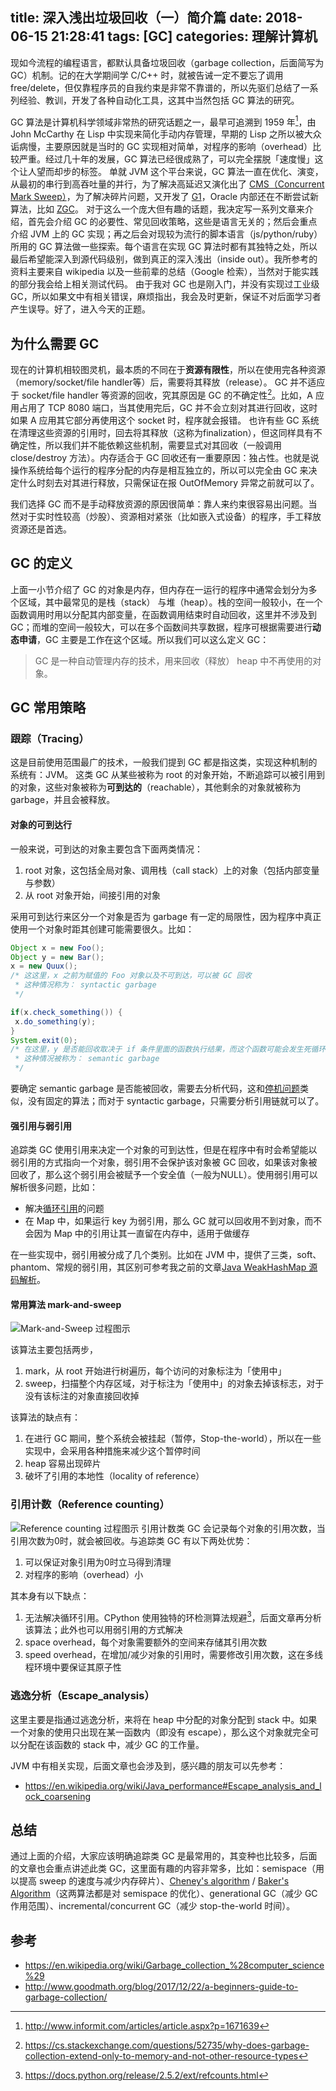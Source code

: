 title: 深入浅出垃圾回收（一）简介篇
date: 2018-06-15 21:28:41
tags: [GC]
categories: 理解计算机
---

现如今流程的编程语言，都默认具备垃圾回收（garbage collection，后面简写为 GC）机制。记的在大学期间学 C/C++ 时，就被告诫一定不要忘了调用 free/delete，但仅靠程序员的自我约束是非常不靠谱的，所以先驱们总结了一系列经验、教训，开发了各种自动化工具，这其中当然包括 GC 算法的研究。

GC 算法是计算机科学领域非常热的研究话题之一，最早可追溯到 1959 年[^1]，由 John McCarthy 在 Lisp 中实现来简化手动内存管理，早期的 Lisp 之所以被大众诟病慢，主要原因就是当时的 GC 实现相对简单，对程序的影响（overhead）比较严重。经过几十年的发展，GC 算法已经很成熟了，可以完全摆脱「速度慢」这个让人望而却步的标签。
单就 JVM 这个平台来说，GC 算法一直在优化、演变，从最初的串行到高吞吐量的并行，为了解决高延迟又演化出了 [CMS（Concurrent Mark Sweep）](https://docs.oracle.com/javase/8/docs/technotes/guides/vm/gctuning/cms.html)，为了解决碎片问题，又开发了 [G1](http://www.oracle.com/technetwork/tutorials/tutorials-1876574.html)，Oracle 内部还在不断尝试新算法，比如 [ZGC](http://openjdk.java.net/projects/zgc/)。
对于这么一个庞大但有趣的话题，我决定写一系列文章来介绍，首先会介绍 GC 的必要性、常见回收策略，这些是语言无关的；然后会重点介绍 JVM 上的 GC 实现；再之后会对现较为流行的脚本语言（js/python/ruby）所用的 GC 算法做一些探索。每个语言在实现 GC 算法时都有其独特之处，所以最后希望能深入到源代码级别，做到真正的深入浅出（inside out）。我所参考的资料主要来自 wikipedia 以及一些前辈的总结（Google 检索），当然对于能实践的部分我会给上相关测试代码。
由于我对 GC 也是刚入门，并没有实现过工业级 GC，所以如果文中有相关错误，麻烦指出，我会及时更新，保证不对后面学习者产生误导。好了，进入今天的正题。

## 为什么需要 GC

现在的计算机相较图灵机，最本质的不同在于**资源有限性**，所以在使用完各种资源（memory/socket/file handler等）后，需要将其释放（release）。
GC 并不适应于 socket/file handler 等资源的回收，究其原因是 GC 的不确定性[^2]。比如，A 应用占用了 TCP 8080 端口，当其使用完后，GC 并不会立刻对其进行回收，这时如果 A 应用其它部分再使用这个 socket 时，程序就会报错。
也许有些 GC 系统在清理这些资源的引用时，回去将其释放（这称为finalization），但这同样具有不确定性，所以我们并不能依赖这些机制，需要显式对其回收（一般调用 close/destroy 方法）。内存适合于 GC 回收还有一重要原因：独占性。也就是说操作系统给每个运行的程序分配的内存是相互独立的，所以可以完全由 GC 来决定什么时刻去对其进行释放，只需保证在报 OutOfMemory 异常之前就可以了。

我们选择 GC 而不是手动释放资源的原因很简单：靠人来约束很容易出问题。当然对于实时性较高（炒股）、资源相对紧张（比如嵌入式设备）的程序，手工释放资源还是首选。

## GC 的定义

上面一小节介绍了 GC 的对象是内存，但内存在一运行的程序中通常会划分为多个区域，其中最常见的是栈（stack） 与堆（heap）。栈的空间一般较小，在一个函数调用时用以分配其内部变量，在函数调用结束时自动回收，这里并不涉及到 GC；而堆的空间一般较大，可以在多个函数间共享数据，程序可根据需要进行**动态申请**，GC 主要是工作在这个区域。所以我们可以这么定义 GC：

> GC 是一种自动管理内存的技术，用来回收（释放） heap 中不再使用的对象。

## GC 常用策略

### 跟踪（Tracing）

这是目前使用范围最广的技术，一般我们提到 GC 都是指这类，实现这种机制的系统有：JVM。
这类 GC 从某些被称为 root 的对象开始，不断追踪可以被引用到的对象，这些对象被称为**可到达的**（reachable），其他剩余的对象就被称为 garbage，并且会被释放。

#### 对象的可到达行

一般来说，可到达的对象主要包含下面两类情况：
1. root 对象，这包括全局对象、调用栈（call stack）上的对象（包括内部变量与参数）
2. 从 root 对象开始，间接引用的对象

采用可到达行来区分一个对象是否为 garbage 有一定的局限性，因为程序中真正使用一个对象时距其创建可能需要很久。比如：
```java
Object x = new Foo();
Object y = new Bar();
x = new Quux();
/* 这这里，x 之前为赋值的 Foo 对象以及不可到达，可以被 GC 回收
 * 这种情况称为： syntactic garbage
 */

if(x.check_something()) {
 x.do_something(y);
}
System.exit(0);
/* 在这里，y 是否能回收取决于 if 条件里面的函数执行结果，而这个函数可能会发生死循环或者返回false
 * 这种情况被称为： semantic garbage
 */
```
要确定 semantic garbage 是否能被回收，需要去分析代码，这和[停机问题](https://en.wikipedia.org/wiki/Halting_problem)类似，没有固定的算法；而对于 syntactic garbage，只需要分析引用链就可以了。

#### 强引用与弱引用

追踪类 GC 使用引用来决定一个对象的可到达性，但是在程序中有时会希望能以弱引用的方式指向一个对象，弱引用不会保护该对象被 GC 回收，如果该对象被回收了，那么这个弱引用会被赋予一个安全值（一般为NULL）。使用弱引用可以解析很多问题，比如：
- 解决[循环引用](https://en.wikipedia.org/wiki/Reference_cycle)的问题
- 在 Map 中，如果运行 key 为弱引用，那么 GC 就可以回收用不到对象，而不会因为 Map 中的引用让其一直留在内存中，适用于做缓存

在一些实现中，弱引用被分成了几个类别。比如在 JVM 中，提供了三类，soft、phantom、常规的弱引用，其区别可参考我之前的文章[Java WeakHashMap 源码解析](/blog/2015/09/27/java-weakhashmap/#%E5%BC%95%E7%94%A8%E7%B1%BB%E5%9E%8B)。

#### 常用算法 mark-and-sweep

![Mark-and-Sweep 过程图示](https://img.alicdn.com/imgextra/i3/581166664/TB2mWTqqm8YBeNkSnb4XXaevFXa_!!581166664.gif)

该算法主要包括两步，
1. mark，从 root 开始进行树遍历，每个访问的对象标注为「使用中」
2. sweep，扫描整个内存区域，对于标注为「使用中」的对象去掉该标志，对于没有该标注的对象直接回收掉

该算法的缺点有：
1. 在进行 GC 期间，整个系统会被挂起（暂停，Stop-the-world），所以在一些实现中，会采用各种措施来减少这个暂停时间
2. heap 容易出现碎片
3. 破坏了引用的本地性（locality of reference）

### 引用计数（Reference counting）

![Reference counting 过程图示](https://img.alicdn.com/imgextra/i3/581166664/TB2arI8yv1TBuNjy0FjXXajyXXa_!!581166664.png)
引用计数类 GC 会记录每个对象的引用次数，当引用次数为0时，就会被回收。与追踪类 GC 有以下两处优势：
1. 可以保证对象引用为0时立马得到清理
2. 对程序的影响（overhead）小

其本身有以下缺点：
1. 无法解决循环引用。CPython 使用独特的环检测算法规避[^3]，后面文章再分析该算法；此外也可以用弱引用的方式解决
2. space overhead，每个对象需要额外的空间来存储其引用次数
3. speed overhead，在增加/减少对象的引用时，需要修改引用次数，这在多线程环境中要保证其原子性

### 逃逸分析（Escape_analysis）

这里主要是指通过逃逸分析，来将在 heap 中分配的对象分配到 stack 中。如果一个对象的使用只出现在某一函数内（即没有 escape），那么这个对象就完全可以分配在该函数的 stack 中，减少 GC 的工作量。

JVM 中有相关实现，后面文章也会涉及到，感兴趣的朋友可以先参考：

- https://en.wikipedia.org/wiki/Java_performance#Escape_analysis_and_lock_coarsening

## 总结

通过上面的介绍，大家应该明确追踪类 GC 是最常用的，其变种也比较多，后面的文章也会重点讲述此类 GC，这里面有趣的内容非常多，比如：semispace（用以提高 sweep 的速度与减少内存碎片）、[Cheney's algorithm](https://en.wikipedia.org/wiki/Cheney%27s_algorithm) / [Baker's Algorithm](https://en.wikipedia.org/wiki/Lamport%27s_bakery_algorithm)（这两算法都是对 semispace 的优化）、generational GC（减少 GC 作用范围）、incremental/concurrent GC（减少 stop-the-world 时间）。

## 参考

- https://en.wikipedia.org/wiki/Garbage_collection_%28computer_science%29
- http://www.goodmath.org/blog/2017/12/22/a-beginners-guide-to-garbage-collection/

[^1]: http://www.informit.com/articles/article.aspx?p=1671639
[^2]: https://cs.stackexchange.com/questions/52735/why-does-garbage-collection-extend-only-to-memory-and-not-other-resource-types
[^3]: https://docs.python.org/release/2.5.2/ext/refcounts.html
